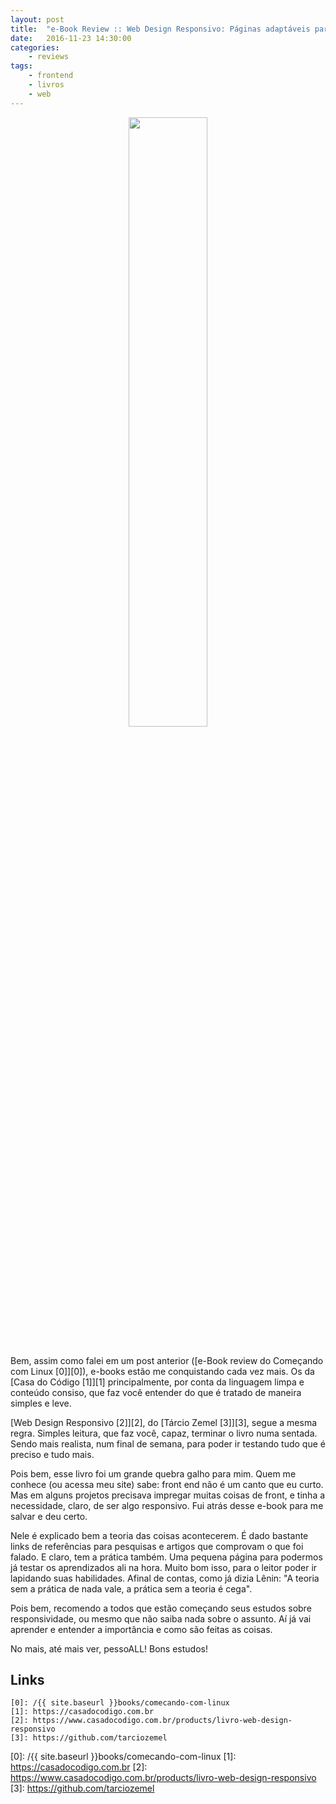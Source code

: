 ```yaml
---
layout: post
title:  "e-Book Review :: Web Design Responsivo: Páginas adaptáveis para todos os dispositivos - Tárcio Zemel"
date:   2016-11-23 14:30:00
categories:
    - reviews
tags:
    - frontend
    - livros
    - web
---
```


<div style="text-align: center;">
	<img src="/{{ site.baseurl }}images/posts/2016/28.png" style="width:50%;" />
</div>
<br />

Bem, assim como falei em um post anterior ([e-Book review do Começando com Linux \[0\]][0]), e-books estão me conquistando cada vez mais. Os da [Casa do Código \[1\]][1] principalmente, por conta da linguagem limpa e conteúdo consiso, que faz você entender do que é tratado de maneira simples e leve.

[Web Design Responsivo \[2\]][2], do [Tárcio Zemel \[3\]][3], segue a mesma regra. Simples leitura, que faz você, capaz, terminar o livro numa sentada. Sendo mais realista, num final de semana, para poder ir testando tudo que é preciso e tudo mais.

Pois bem, esse livro foi um grande quebra galho para mim. Quem me conhece (ou acessa meu site) sabe: front end não é um canto que eu curto. Mas em alguns projetos precisava impregar muitas coisas de front, e tinha a necessidade, claro, de ser algo responsivo. Fui atrás desse e-book para me salvar e deu certo.

Nele é explicado bem a teoria das coisas acontecerem. É dado bastante links de referências para pesquisas e artigos que comprovam o que foi falado. E claro, tem a prática também. Uma pequena página para podermos já testar os aprendizados ali na hora. Muito bom isso, para o leitor poder ir lapidando suas habilidades. Afinal de contas, como já dizia Lênin: "A teoria sem a prática de nada vale, a prática sem a teoria é cega".

Pois bem, recomendo a todos que estão começando seus estudos sobre responsividade, ou mesmo que não saiba nada sobre o assunto. Aí já vai aprender e entender a importância e como são feitas as coisas.

No mais, até mais ver, pessoALL! Bons estudos!

## Links

~~~
[0]: /{{ site.baseurl }}books/comecando-com-linux
[1]: https://casadocodigo.com.br
[2]: https://www.casadocodigo.com.br/products/livro-web-design-responsivo
[3]: https://github.com/tarciozemel
~~~

[0]: /{{ site.baseurl }}books/comecando-com-linux
[1]: https://casadocodigo.com.br
[2]: https://www.casadocodigo.com.br/products/livro-web-design-responsivo
[3]: https://github.com/tarciozemel
